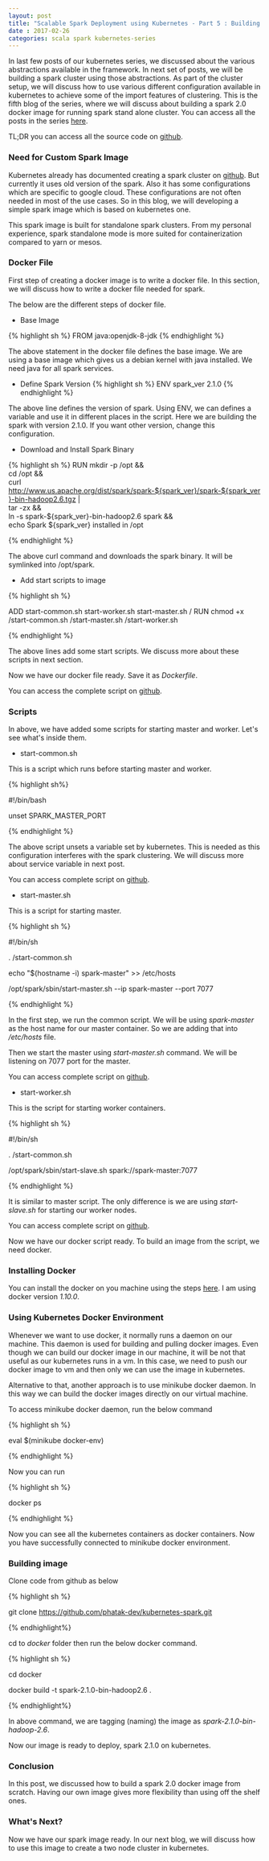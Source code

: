 ```yaml
---
layout: post
title: "Scalable Spark Deployment using Kubernetes - Part 5 : Building Spark 2.0 Docker Image" 
date : 2017-02-26
categories: scala spark kubernetes-series
---
```

In last few posts of our kubernetes series, we discussed about the various abstractions available in the framework. In next set of posts, we will be
building a spark cluster using those abstractions. As part of the cluster setup, we will discuss how to use various different configuration available
in kubernetes to achieve some of the import features of clustering. This is the fifth blog of the series, where we will discuss about building a spark
2.0 docker image for running spark stand alone cluster. You can access all the posts in the series [here](/categories/kubernetes-series).

TL;DR you can access all the source code on [github](https://github.com/phatak-dev/kubernetes-spark).

### Need for Custom Spark Image

Kubernetes already has documented creating a spark cluster on [github](https://github.com/kubernetes/kubernetes/tree/master/examples/spark). But currently it uses old version of the spark. Also it has some configurations which are specific to google cloud. These configurations are not often needed in most of the use cases. So in this blog, we will developing a simple spark image which is based on kubernetes one.

This spark image is built for standalone spark clusters. From my personal experience, spark standalone mode is more suited for containerization
compared to yarn or mesos.

### Docker File

First step of creating a docker image is to write a docker file. In this section, we will discuss how to write a docker file needed
for spark.

The below are the different steps of docker file.

* Base Image

{% highlight sh %}
FROM java:openjdk-8-jdk
{% endhighlight %}

The above statement in the docker file defines the base image. We are using
a base image which gives us a debian kernel with java installed. We need 
java for all spark services.

* Define Spark Version 
{% highlight sh %}
ENV spark_ver 2.1.0
{% endhighlight %}

The above line defines the version of spark. Using ENV, we can defines a variable and use it in different places in the script. Here we are building the spark with version 2.1.0. If you want other version, change this configuration.

* Download and Install Spark Binary

{% highlight sh %}
RUN mkdir -p /opt && \
    cd /opt && \
    curl http://www.us.apache.org/dist/spark/spark-${spark_ver}/spark-${spark_ver}-bin-hadoop2.6.tgz | \
        tar -zx && \
    ln -s spark-${spark_ver}-bin-hadoop2.6 spark && \
    echo Spark ${spark_ver} installed in /opt

{% endhighlight %}

The above curl command and downloads the spark binary. It will be symlinked into /opt/spark.


* Add start scripts to image

{% highlight sh %}

ADD start-common.sh start-worker.sh start-master.sh /
RUN chmod +x /start-common.sh /start-master.sh /start-worker.sh

{% endhighlight %}

The above lines add some start scripts. We discuss more about these scripts
in next section.

Now we have our docker file ready. Save it as *Dockerfile*.

You can access the complete script on [github](https://github.com/phatak-dev/kubernetes-spark/blob/master/docker/Dockerfile).


### Scripts

In above, we have added some scripts for starting master and worker. Let's see what's inside them.


* start-common.sh

This is a script which runs before starting master and worker.

{% highlight sh%}

#!/bin/bash

unset SPARK_MASTER_PORT 

{% endhighlight %}

The above script unsets a variable set by kubernetes. This is needed as this configuration interferes with the
spark clustering. We will discuss more about service variable in next post.

You can access complete script on [github](https://github.com/phatak-dev/kubernetes-spark/blob/master/docker/start-common.sh).

* start-master.sh

This is a script for starting master.

{% highlight sh %}

#!/bin/sh

. /start-common.sh

echo "$(hostname -i) spark-master" >> /etc/hosts

/opt/spark/sbin/start-master.sh --ip spark-master --port 7077

{% endhighlight %}

In the first step, we run the common script. We will be using *spark-master* as the host name for our master container. So we are adding that into */etc/hosts* file.

Then we start the master using *start-master.sh* command. We will be listening on 7077 port for the master.

You can access complete script on [github](https://github.com/phatak-dev/kubernetes-spark/blob/master/docker/start-master.sh).

* start-worker.sh

This is the script for starting worker containers.

{% highlight sh %}

#!/bin/sh

. /start-common.sh

/opt/spark/sbin/start-slave.sh spark://spark-master:7077

{% endhighlight %}

It is similar to master script. The only difference is we are using *start-slave.sh* for starting our worker nodes.

You can access complete script on [github](https://github.com/phatak-dev/kubernetes-spark/blob/master/docker/start-worker.sh).


Now we have our docker script ready. To build an image from the script, we need docker.

### Installing Docker

You can install the docker on you machine using the steps [here](https://docs.docker.com/engine/installation/). I am using docker version *1.10.0*.

### Using Kubernetes Docker Environment

Whenever we want to use docker, it normally runs a daemon on our machine. This daemon is used for building and pulling docker images. Even though we can build our docker image in our machine, it will be not that useful as our kubernetes runs in a vm. In this case, we need to push our docker image to vm and then only we can use the image in kubernetes.

Alternative to that, another approach is to use minikube docker daemon. In this way we can build the docker images directly on our virtual machine.

To access minikube docker daemon, run the below command

{% highlight sh %}

eval $(minikube docker-env)

{% endhighlight %}

Now you can run 

{% highlight sh %}

docker ps 

{% endhighlight %}

Now you can see all the kubernetes containers as docker containers. Now you have successfully connected to minikube docker environment.


### Building image

Clone code from github as below

{% highlight sh %}

git clone https://github.com/phatak-dev/kubernetes-spark.git

{% endhighlight%}

cd to *docker* folder then run the below docker command.

{% highlight sh %}

cd docker

docker build -t spark-2.1.0-bin-hadoop2.6 .

{% endhighlight%}

In above command, we are tagging (naming) the image as *spark-2.1.0-bin-hadoop-2.6*. 

Now our image is ready to deploy, spark 2.1.0 on kubernetes.


### Conclusion

In this post, we discussed how to build a spark 2.0 docker image from scratch. Having our own image gives more flexibility than using
off the shelf ones.

### What's Next?

Now we have our spark image ready. In our next blog, we will discuss how to use this image to create a two node cluster in kubernetes.
